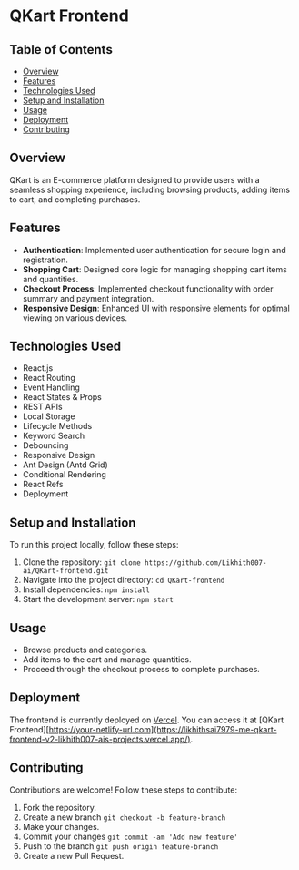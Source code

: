 # QKart Frontend



## Table of Contents
- [Overview](#overview)
- [Features](#features)
- [Technologies Used](#technologies-used)
- [Setup and Installation](#setup-and-installation)
- [Usage](#usage)
- [Deployment](#deployment)
- [Contributing](#contributing)


## Overview

QKart is an E-commerce platform designed to provide users with a seamless shopping experience, including browsing products, adding items to cart, and completing purchases.

## Features

- **Authentication**: Implemented user authentication for secure login and registration.
- **Shopping Cart**: Designed core logic for managing shopping cart items and quantities.
- **Checkout Process**: Implemented checkout functionality with order summary and payment integration.
- **Responsive Design**: Enhanced UI with responsive elements for optimal viewing on various devices.

## Technologies Used

- React.js
- React Routing
- Event Handling
- React States & Props
- REST APIs
- Local Storage
- Lifecycle Methods
- Keyword Search
- Debouncing
- Responsive Design
- Ant Design (Antd Grid)
- Conditional Rendering
- React Refs
- Deployment

## Setup and Installation

To run this project locally, follow these steps:

1. Clone the repository: `git clone https://github.com/Likhith007-ai/QKart-frontend.git`
2. Navigate into the project directory: `cd QKart-frontend`
3. Install dependencies: `npm install`
4. Start the development server: `npm start`

## Usage

- Browse products and categories.
- Add items to the cart and manage quantities.
- Proceed through the checkout process to complete purchases.

## Deployment

The frontend is currently deployed on [Vercel](https://vercel.com/likhith007-ais-projects/likhithsai7979-me-qkart-frontend-v2). You can access it at [QKart Frontend][https://your-netlify-url.com](https://likhithsai7979-me-qkart-frontend-v2-likhith007-ais-projects.vercel.app/).

## Contributing

Contributions are welcome! Follow these steps to contribute:

1. Fork the repository.
2. Create a new branch `git checkout -b feature-branch`
3. Make your changes.
4. Commit your changes `git commit -am 'Add new feature'`
5. Push to the branch `git push origin feature-branch`
6. Create a new Pull Request.


